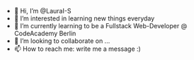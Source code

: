 - 👋 Hi, I’m @LauraI-S
- 👀 I’m interested in learning new things everyday
- 🌱 I’m currently learning to be a Fullstack Web-Developer @ CodeAcademy Berlin
- 💞️ I’m looking to collaborate on ...
- 📫 How to reach me: write me a message :)

<!---
LauraI-S/LauraI-S is a ✨ special ✨ repository because its `README.md` (this file) appears on your GitHub profile.
You can click the Preview link to take a look at your changes.
--->
